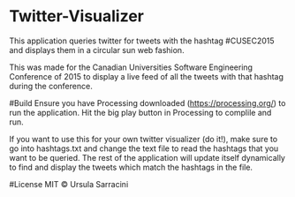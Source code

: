 # Twitter-Visualizer
This application queries twitter for tweets with the hashtag #CUSEC2015 and displays them in a circular sun web fashion.

This was made for the Canadian Universities Software Engineering Conference of 2015 to display a live feed of all the tweets with that hashtag during the conference. 

#Build
Ensure you have Processing downloaded (https://processing.org/) to run the application. Hit the big play button in Processing to complile and run.

If you want to use this for your own twitter visualizer (do it!), make sure to go into hashtags.txt and change the text file to read the hashtags that you want to be queried. The rest of the application will update itself dynamically to find and display the tweets which match the hashtags in the file.

#License
MIT © Ursula Sarracini
